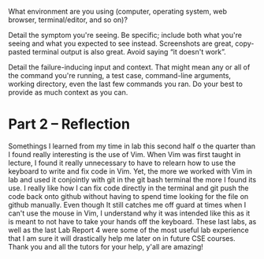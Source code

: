 

What environment are you using (computer, operating system, web browser, terminal/editor, and so on)?


Detail the symptom you're seeing. Be specific; include both what you're seeing and what you expected to see instead. Screenshots are great, copy-pasted terminal output is also great. Avoid saying “it doesn't work”.


Detail the failure-inducing input and context. That might mean any or all of the command you're running, a test case, command-line arguments, working directory, even the last few commands you ran. Do your best to provide as much context as you can.

# Part 2 – Reflection

Somethings I learned from my time in lab this second half o the quarter than I found really interesting is the use of Vim. When Vim was 
first taught in lecture, I found it really unnecessary to have to relearn how to use the keyboard to write and fix code in Vim. Yet, the more we
worked with Vim in lab and used it conjointly with git in the git bash terminal the more I found its use. I really like how I can fix code directly 
in the terminal and git push the code back onto github without having to spend time looking for the file on github manually. Even though It still 
catches me off guard at times when I can't use the mouse in Vim, I understand why it was intended like this as it is meant to not have to take your 
hands off the keyboard. These last labs, as well as the last Lab Report 4 were some of the most useful lab experience that I am sure it will drastically 
help me later on in future CSE courses. Thank you and all the tutors for your help, y'all are amazing!
